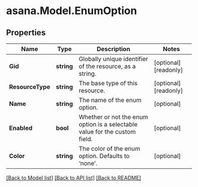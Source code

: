 
# asana.Model.EnumOption

## Properties

Name | Type | Description | Notes
------------ | ------------- | ------------- | -------------
**Gid** | **string** | Globally unique identifier of the resource, as a string. | [optional] [readonly] 
**ResourceType** | **string** | The base type of this resource. | [optional] [readonly] 
**Name** | **string** | The name of the enum option. | [optional] 
**Enabled** | **bool** | Whether or not the enum option is a selectable value for the custom field. | [optional] 
**Color** | **string** | The color of the enum option. Defaults to ‘none’. | [optional] 

[[Back to Model list]](../README.md#documentation-for-models)
[[Back to API list]](../README.md#documentation-for-api-endpoints)
[[Back to README]](../README.md)

